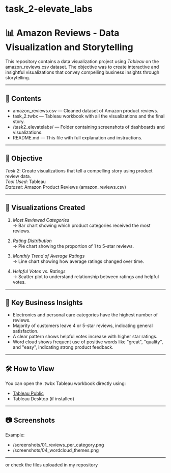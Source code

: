# task_2-elevate_labs

# 📊 Amazon Reviews - Data Visualization and Storytelling

This repository contains a data visualization project using *Tableau* on the amazon_reviews.csv dataset. The objective was to create interactive and insightful visualizations that convey compelling business insights through storytelling.

---

## 📁 Contents

- amazon_reviews.csv — Cleaned dataset of Amazon product reviews.
- task_2.twbx — Tableau workbook with all the visualizations and the final story.
- /task2_elevatelabs/ — Folder containing screenshots of dashboards and visualizations.
- README.md — This file with full explanation and instructions.

---

## 🧠 Objective

*Task 2*: Create visualizations that tell a compelling story using product review data.  
*Tool Used*: Tableau  
*Dataset*: Amazon Product Reviews (amazon_reviews.csv)

---

## 📌 Visualizations Created

1. *Most Reviewed Categories*  
   → Bar chart showing which product categories received the most reviews.

2. *Rating Distribution*  
   → Pie chart showing the proportion of 1 to 5-star reviews.

3. *Monthly Trend of Average Ratings*  
   → Line chart showing how average ratings changed over time.

4. *Helpful Votes vs. Ratings*  
   → Scatter plot to understand relationship between ratings and helpful votes.


---

## 🎯 Key Business Insights

- Electronics and personal care categories have the highest number of reviews.
- Majority of customers leave 4 or 5-star reviews, indicating general satisfaction.
- A clear pattern shows helpful votes increase with higher star ratings.
- Word cloud shows frequent use of positive words like "great", "quality", and "easy", indicating strong product feedback.

---

## 🛠 How to View

You can open the .twbx Tableau workbook directly using:
- [Tableau Public](https://public.tableau.com/s/)
- Tableau Desktop (if installed) 

---

## 📷 Screenshots

Example:
- /screenshots/01_reviews_per_category.png
- /screenshots/04_wordcloud_themes.png

---

or
 check the files uploaded in my repository
